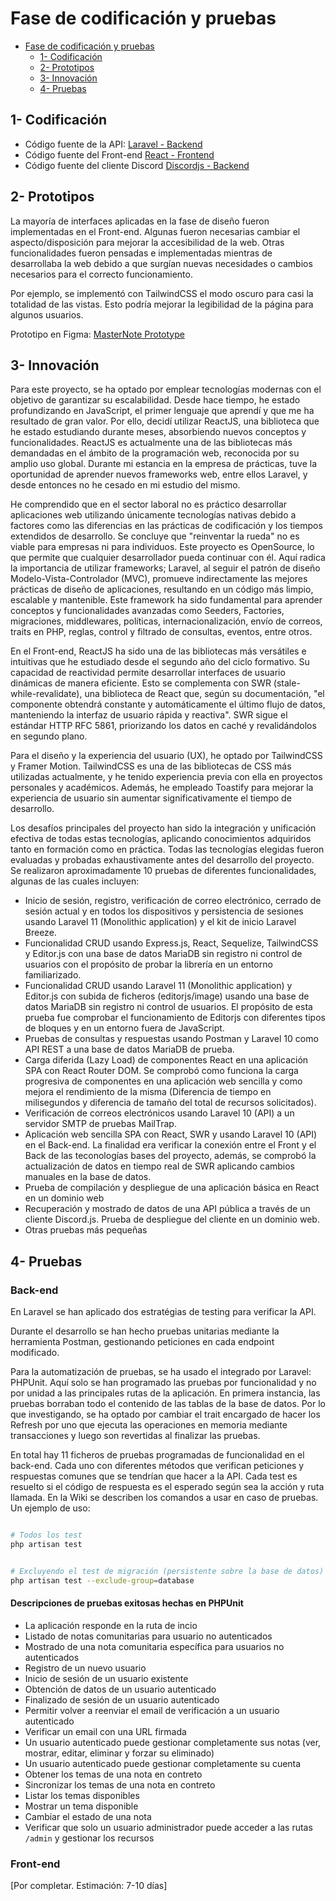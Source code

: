 # Fase de codificación y pruebas

- [Fase de codificación y pruebas](#fase-de-codificación-y-pruebas)
  - [1- Codificación](#1--codificación)
  - [2- Prototipos](#2--prototipos)
  - [3- Innovación](#3--innovación)
  - [4- Pruebas](#4--pruebas)

## 1- Codificación

- Código fuente de la API: [Laravel - Backend](../src/backend)
- Código fuente del Front-end [React - Frontend](../src/frontend)
- Código fuente del cliente Discord [Discordjs - Backend](../src/discord-client)

## 2- Prototipos

La mayoría de interfaces aplicadas en la fase de diseño fueron implementadas en el Front-end. Algunas fueron necesarias cambiar el aspecto/disposición para mejorar la accesibilidad de la web.
Otras funcionalidades fueron pensadas e implementadas mientras de desarrollaba la web debido a que surgían nuevas necesidades o cambios necesarios para el correcto funcionamiento.

Por ejemplo, se implementó con TailwindCSS el modo oscuro para casi la totalidad de las vistas. Esto podría mejorar la legibilidad de la página para algunos usuarios.

Prototipo en Figma: [MasterNote Prototype](https://www.figma.com/design/XlZOYGJrZ836MshdTVzDhA/MasterNote-Web-App-Prototype?node-id=1-8&t=hSd4yztY04ZKb3wN-1)

## 3- Innovación

Para este proyecto, se ha optado por emplear tecnologías modernas con el objetivo de garantizar su escalabilidad. Desde hace tiempo, he estado profundizando en JavaScript, el primer lenguaje que aprendí y que me ha resultado de gran valor. Por ello, decidí utilizar ReactJS, una biblioteca que he estado estudiando durante meses, absorbiendo nuevos conceptos y funcionalidades. ReactJS es actualmente una de las bibliotecas más demandadas en el ámbito de la programación web, reconocida por su amplio uso global. Durante mi estancia en la empresa de prácticas, tuve la oportunidad de aprender nuevos frameworks web, entre ellos Laravel, y desde entonces no he cesado en mi estudio del mismo.

He comprendido que en el sector laboral no es práctico desarrollar aplicaciones web utilizando únicamente tecnologías nativas debido a factores como las diferencias en las prácticas de codificación y los tiempos extendidos de desarrollo. Se concluye que "reinventar la rueda" no es viable para empresas ni para individuos. Este proyecto es OpenSource, lo que permite que cualquier desarrollador pueda continuar con él. Aquí radica la importancia de utilizar frameworks; Laravel, al seguir el patrón de diseño Modelo-Vista-Controlador (MVC), promueve indirectamente las mejores prácticas de diseño de aplicaciones, resultando en un código más limpio, escalable y mantenible. Este framework ha sido fundamental para aprender conceptos y funcionalidades avanzadas como Seeders, Factories, migraciones, middlewares, políticas, internacionalización, envío de correos, traits en PHP, reglas, control y filtrado de consultas, eventos, entre otros.

En el Front-end, ReactJS ha sido una de las bibliotecas más versátiles e intuitivas que he estudiado desde el segundo año del ciclo formativo. Su capacidad de reactividad permite desarrollar interfaces de usuario dinámicas de manera eficiente. Esto se complementa con SWR (stale-while-revalidate), una biblioteca de React que, según su documentación, "el componente obtendrá constante y automáticamente el último flujo de datos, manteniendo la interfaz de usuario rápida y reactiva". SWR sigue el estándar HTTP RFC 5861, priorizando los datos en caché y revalidándolos en segundo plano.

Para el diseño y la experiencia del usuario (UX), he optado por TailwindCSS y Framer Motion. TailwindCSS es una de las bibliotecas de CSS más utilizadas actualmente, y he tenido experiencia previa con ella en proyectos personales y académicos. Además, he empleado Toastify para mejorar la experiencia de usuario sin aumentar significativamente el tiempo de desarrollo.

Los desafíos principales del proyecto han sido la integración y unificación efectiva de todas estas tecnologías, aplicando conocimientos adquiridos tanto en formación como en práctica. Todas las tecnologías elegidas fueron evaluadas y probadas exhaustivamente antes del desarrollo del proyecto. Se realizaron aproximadamente 10 pruebas de diferentes funcionalidades, algunas de las cuales incluyen:

- Inicio de sesión, registro, verificación de correo electrónico, cerrado de sesión actual y en todos los dispositivos y persistencia de sesiones usando Laravel 11 (Monolithic application) y el kit de inicio Laravel Breeze.
- Funcionalidad CRUD usando Express.js, React, Sequelize, TailwindCSS y Editor.js con una base de datos MariaDB sin registro ni control de usuarios con el propósito de probar la librería en un entorno familiarizado.
- Funcionalidad CRUD usando Laravel 11 (Monolithic application) y Editor.js con subida de ficheros (editorjs/image) usando una base de datos MariaDB sin registro ni control de usuarios. El propósito de esta prueba fue comprobar el funcionamiento de Editorjs con diferentes tipos de bloques y en un entorno fuera de JavaScript.
- Pruebas de consultas y respuestas usando Postman y Laravel 10 como API REST a una base de datos MariaDB de prueba.
- Carga diferida (Lazy Load) de componentes React en una aplicación SPA con React Router DOM. Se comprobó como funciona la carga progresiva de componentes en una aplicación web sencilla y como mejora el rendimiento de la misma (Diferencia de tiempo en milisegundos y diferencia de tamaño del total de recursos solicitados).
- Verificación de correos electrónicos usando Laravel 10 (API) a un servidor SMTP de pruebas MailTrap.
- Aplicación web sencilla SPA con React, SWR y usando Laravel 10 (API) en el Back-end. La finalidad era verificar la conexión entre el Front y el Back de las teconologías bases del proyecto, además, se comprobó la actualización de datos en tiempo real de SWR aplicando cambios manuales en la base de datos.
- Prueba de compilación y despliegue de una aplicación básica en React en un dominio web
- Recuperación y mostrado de datos de una API pública a través de un cliente Discord.js. Prueba de despliegue del cliente en un dominio web.
- Otras pruebas más pequeñas

## 4- Pruebas

### Back-end

En Laravel se han aplicado dos estratégias de testing para verificar la API.

Durante el desarrollo se han hecho pruebas unitarias mediante la herramienta Postman, gestionando peticiones en cada endpoint modificado.

Para la automatización de pruebas, se ha usado el integrado por Laravel: PHPUnit. Aquí solo se han programado las pruebas por funcionalidad y no por unidad a las principales rutas de la aplicación.
En primera instancia, las pruebas borraban todo el contenido de las tablas de la base de datos. Por lo que investigando, se ha optado por cambiar el trait encargado de hacer los Refresh por uno que ejecuta las operaciones en memoria mediante transacciones y luego son revertidas al finalizar las pruebas.

En total hay 11 ficheros de pruebas programadas de funcionalidad en el back-end. Cada uno con diferentes métodos que verifican peticiones y respuestas comunes que se tendrían que hacer a la API. Cada test es resuelto si el código de respuesta es el esperado según sea la acción y ruta llamada. En la Wiki se describen los comandos a usar en caso de pruebas. Un ejemplo de uso:

```bash

# Todos los test
php artisan test

```

```bash

# Excluyendo el test de migración (persistente sobre la base de datos)
php artisan test --exclude-group=database

```

#### Descripciones de pruebas exitosas hechas en PHPUnit

- La aplicación responde en la ruta de incio
- Listado de notas comunitarias para usuario no autenticados
- Mostrado de una nota comunitaria específica para usuarios no autenticados
- Registro de un nuevo usuario
- Inicio de sesión de un usuario existente
- Obtención de datos de un usuario autenticado
- Finalizado de sesión de un usuario autenticado
- Permitir volver a reenviar el email de verificación a un usuario autenticado
- Verificar un email con una URL firmada
- Un usuario autenticado puede gestionar completamente sus notas (ver, mostrar, editar, eliminar y forzar su eliminado)
- Un usuario autenticado puede gestionar completamente su cuenta
- Obtener los temas de una nota en contreto
- Sincronizar los temas de una nota en contreto
- Listar los temas disponibles
- Mostrar un tema disponible
- Cambiar el estado de una nota
- Verificar que solo un usuario administrador puede acceder a las rutas ``/admin`` y gestionar los recursos

### Front-end

[Por completar. Estimación: 7-10 días]
